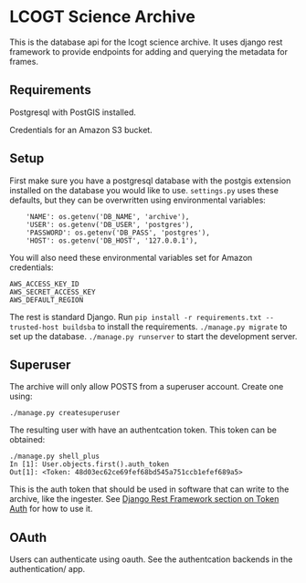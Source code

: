 LCOGT Science Archive
=====================

This is the database api for the lcogt science archive. It uses django rest framework
to provide endpoints for adding and querying the metadata for frames.

Requirements
------------

Postgresql with PostGIS installed.

Credentials for an Amazon S3 bucket.


Setup
-----

First make sure you have a postgresql database with the postgis extension installed
on the database you would like to use. `settings.py` uses these defaults, but they
can be overwritten using environmental variables:

        'NAME': os.getenv('DB_NAME', 'archive'),
        'USER': os.getenv('DB_USER', 'postgres'),
        'PASSWORD': os.getenv('DB_PASS', 'postgres'),
        'HOST': os.getenv('DB_HOST', '127.0.0.1'),

You will also need these environmental variables set for Amazon credentials:

    AWS_ACCESS_KEY_ID
    AWS_SECRET_ACCESS_KEY
    AWS_DEFAULT_REGION

The rest is standard Django. Run `pip install -r requirements.txt --trusted-host buildsba`
to install the requirements. `./manage.py migrate` to set up the database. `./manage.py runserver`
to start the development server.


Superuser
---------

The archive will only allow POSTS from a superuser account. Create one using:

`./manage.py createsuperuser`

The resulting user with have an authentcation token. This token can be obtained:

    ./manage.py shell_plus
    In [1]: User.objects.first().auth_token
    Out[1]: <Token: 48d03ec62ce69fef68bd545a751ccb1efef689a5>

This is the auth token that should be used in software that can write to the archive, like
the ingester. See [Django Rest Framework section on Token Auth](http://www.django-rest-framework.org/api-guide/authentication/#tokenauthentication) for how to use it.


OAuth
-----

Users can authenticate using oauth. See the authentcation backends in the authentication/ app.
